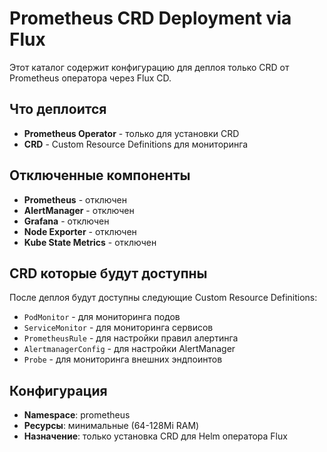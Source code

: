 # Prometheus CRD Deployment via Flux

Этот каталог содержит конфигурацию для деплоя только CRD от Prometheus оператора через Flux CD.

## Что деплоится

- **Prometheus Operator** - только для установки CRD
- **CRD** - Custom Resource Definitions для мониторинга

## Отключенные компоненты

- **Prometheus** - отключен
- **AlertManager** - отключен  
- **Grafana** - отключен
- **Node Exporter** - отключен
- **Kube State Metrics** - отключен

## CRD которые будут доступны

После деплоя будут доступны следующие Custom Resource Definitions:
- `PodMonitor` - для мониторинга подов
- `ServiceMonitor` - для мониторинга сервисов
- `PrometheusRule` - для настройки правил алертинга
- `AlertmanagerConfig` - для настройки AlertManager
- `Probe` - для мониторинга внешних эндпоинтов

## Конфигурация

- **Namespace**: prometheus
- **Ресурсы**: минимальные (64-128Mi RAM)
- **Назначение**: только установка CRD для Helm оператора Flux
